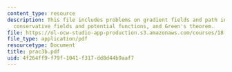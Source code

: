 ```yaml
---
content_type: resource
description: This file includes problems on gradient fields and path independence,
  conservative fields and potential functions, and Green's theorem.
file: https://ol-ocw-studio-app-production.s3.amazonaws.com/courses/18-02-multivariable-calculus-spring-2006/4f264ff9f79f1041f317dd8d44b9aaf7_prac3b.pdf
file_type: application/pdf
resourcetype: Document
title: prac3b.pdf
uid: 4f264ff9-f79f-1041-f317-dd8d44b9aaf7
---
```


